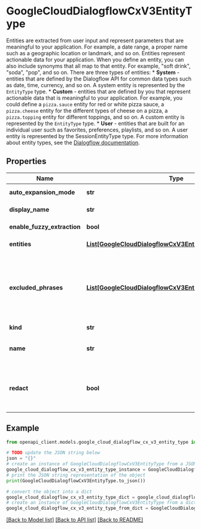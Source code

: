 # GoogleCloudDialogflowCxV3EntityType

Entities are extracted from user input and represent parameters that are meaningful to your application. For example, a date range, a proper name such as a geographic location or landmark, and so on. Entities represent actionable data for your application. When you define an entity, you can also include synonyms that all map to that entity. For example, \"soft drink\", \"soda\", \"pop\", and so on. There are three types of entities: * **System** - entities that are defined by the Dialogflow API for common data types such as date, time, currency, and so on. A system entity is represented by the `EntityType` type. * **Custom** - entities that are defined by you that represent actionable data that is meaningful to your application. For example, you could define a `pizza.sauce` entity for red or white pizza sauce, a `pizza.cheese` entity for the different types of cheese on a pizza, a `pizza.topping` entity for different toppings, and so on. A custom entity is represented by the `EntityType` type. * **User** - entities that are built for an individual user such as favorites, preferences, playlists, and so on. A user entity is represented by the SessionEntityType type. For more information about entity types, see the [Dialogflow documentation](https://cloud.google.com/dialogflow/docs/entities-overview).

## Properties

Name | Type | Description | Notes
------------ | ------------- | ------------- | -------------
**auto_expansion_mode** | **str** | Indicates whether the entity type can be automatically expanded. | [optional] 
**display_name** | **str** | Required. The human-readable name of the entity type, unique within the agent. | [optional] 
**enable_fuzzy_extraction** | **bool** | Enables fuzzy entity extraction during classification. | [optional] 
**entities** | [**List[GoogleCloudDialogflowCxV3EntityTypeEntity]**](GoogleCloudDialogflowCxV3EntityTypeEntity.md) | The collection of entity entries associated with the entity type. | [optional] 
**excluded_phrases** | [**List[GoogleCloudDialogflowCxV3EntityTypeExcludedPhrase]**](GoogleCloudDialogflowCxV3EntityTypeExcludedPhrase.md) | Collection of exceptional words and phrases that shouldn&#39;t be matched. For example, if you have a size entity type with entry &#x60;giant&#x60;(an adjective), you might consider adding &#x60;giants&#x60;(a noun) as an exclusion. If the kind of entity type is &#x60;KIND_MAP&#x60;, then the phrases specified by entities and excluded phrases should be mutually exclusive. | [optional] 
**kind** | **str** | Required. Indicates the kind of entity type. | [optional] 
**name** | **str** | The unique identifier of the entity type. Required for EntityTypes.UpdateEntityType. Format: &#x60;projects//locations//agents//entityTypes/&#x60;. | [optional] 
**redact** | **bool** | Indicates whether parameters of the entity type should be redacted in log. If redaction is enabled, page parameters and intent parameters referring to the entity type will be replaced by parameter name when logging. | [optional] 

## Example

```python
from openapi_client.models.google_cloud_dialogflow_cx_v3_entity_type import GoogleCloudDialogflowCxV3EntityType

# TODO update the JSON string below
json = "{}"
# create an instance of GoogleCloudDialogflowCxV3EntityType from a JSON string
google_cloud_dialogflow_cx_v3_entity_type_instance = GoogleCloudDialogflowCxV3EntityType.from_json(json)
# print the JSON string representation of the object
print(GoogleCloudDialogflowCxV3EntityType.to_json())

# convert the object into a dict
google_cloud_dialogflow_cx_v3_entity_type_dict = google_cloud_dialogflow_cx_v3_entity_type_instance.to_dict()
# create an instance of GoogleCloudDialogflowCxV3EntityType from a dict
google_cloud_dialogflow_cx_v3_entity_type_from_dict = GoogleCloudDialogflowCxV3EntityType.from_dict(google_cloud_dialogflow_cx_v3_entity_type_dict)
```
[[Back to Model list]](../README.md#documentation-for-models) [[Back to API list]](../README.md#documentation-for-api-endpoints) [[Back to README]](../README.md)


